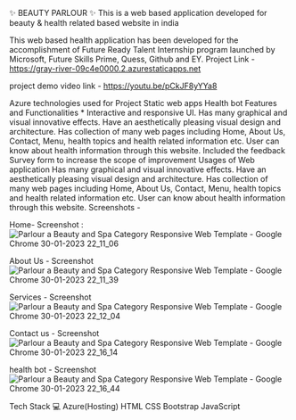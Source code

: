 ✨ BEAUTY PARLOUR ✨
This is a web based application developed for beauty & health related based website in india

This web based health application has been developed for the accomplishment of Future Ready Talent Internship program launched by Microsoft, Future Skills Prime, Quess, Github and EY.
Project Link -https://gray-river-09c4e0000.2.azurestaticapps.net

project demo video link - https://youtu.be/pCkJF8yYYa8

Azure technologies used for Project
Static web apps
Health bot
Features and Functionalities *
Interactive and responsive UI.
Has many graphical and visual innovative effects.
Have an aesthetically pleasing visual design and architecture.
Has collection of many web pages including Home, About Us, Contact, Menu, health topics and health related information etc.
User can know about health information through this website.
Included the feedback Survey form to increase the scope of improvement
Usages of Web application
Has many graphical and visual innovative effects.
Have an aesthetically pleasing visual design and architecture.
Has collection of many web pages including Home, About Us, Contact, Menu, health topics and health related information etc.
User can know about health information through this website.
Screenshots -


Home-
Screenshot :
![Parlour a Beauty and Spa Category Responsive Web Template - Google Chrome 30-01-2023 22_11_06](https://user-images.githubusercontent.com/123528298/215563744-592e7d74-f86e-4511-afb0-407a8f5f7d22.png)

About Us -
Screenshot 
![Parlour a Beauty and Spa Category Responsive Web Template - Google Chrome 30-01-2023 22_11_39](https://user-images.githubusercontent.com/123528298/215563771-92ff3069-3cab-4900-8f73-46aa19d5ebb7.png)

Services -
Screenshot 
![Parlour a Beauty and Spa Category Responsive Web Template - Google Chrome 30-01-2023 22_12_04](https://user-images.githubusercontent.com/123528298/215563797-55a26c43-ab7d-49c6-bad1-a588b066911c.png)

Contact us -
Screenshot 
![Parlour a Beauty and Spa Category Responsive Web Template - Google Chrome 30-01-2023 22_16_14](https://user-images.githubusercontent.com/123528298/215563828-39231080-e69e-444e-b7ed-78f409577f62.png)

health bot -
Screenshot 
![Parlour a Beauty and Spa Category Responsive Web Template - Google Chrome 30-01-2023 22_16_44](https://user-images.githubusercontent.com/123528298/215563854-3bc7c578-379d-4c34-884e-b7571a3a1d52.png)

Tech Stack 💻
Azure(Hosting)
HTML
CSS
Bootstrap
JavaScript
